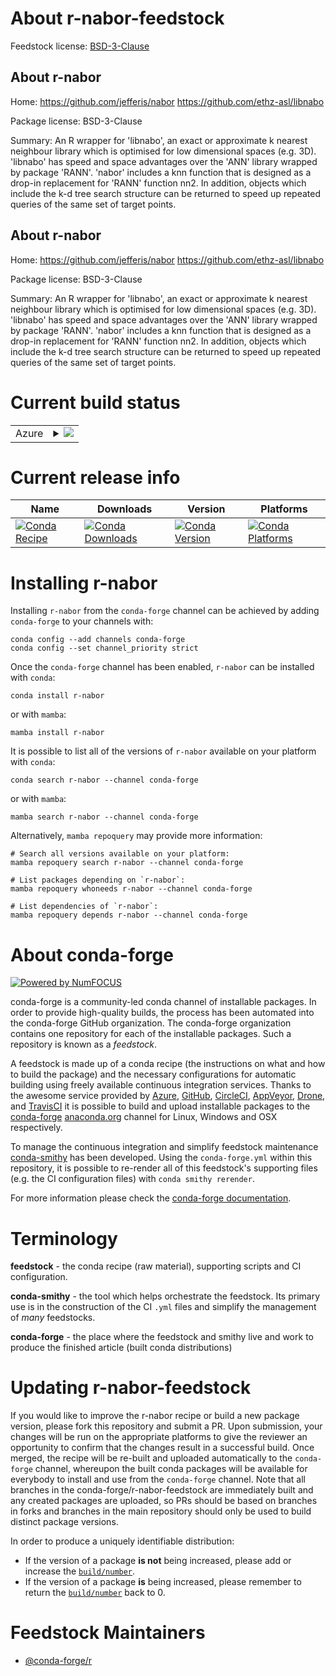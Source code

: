 About r-nabor-feedstock
=======================

Feedstock license: [BSD-3-Clause](https://github.com/conda-forge/r-nabor-feedstock/blob/main/LICENSE.txt)


About r-nabor
-------------

Home: https://github.com/jefferis/nabor https://github.com/ethz-asl/libnabo

Package license: BSD-3-Clause

Summary: An R wrapper for 'libnabo', an exact or approximate k nearest neighbour library which is optimised for low dimensional spaces (e.g. 3D). 'libnabo' has speed and space advantages over the 'ANN' library wrapped by package 'RANN'. 'nabor' includes a knn function that is designed as a drop-in replacement for 'RANN' function nn2. In addition, objects which include the k-d tree search structure can be returned to speed up repeated queries of the same set of target points.

About r-nabor
-------------

Home: https://github.com/jefferis/nabor https://github.com/ethz-asl/libnabo

Package license: BSD-3-Clause

Summary: An R wrapper for 'libnabo', an exact or approximate k nearest neighbour library which is optimised for low dimensional spaces (e.g. 3D). 'libnabo' has speed and space advantages over the 'ANN' library wrapped by package 'RANN'. 'nabor' includes a knn function that is designed as a drop-in replacement for 'RANN' function nn2. In addition, objects which include the k-d tree search structure can be returned to speed up repeated queries of the same set of target points.

Current build status
====================


<table>
    
  <tr>
    <td>Azure</td>
    <td>
      <details>
        <summary>
          <a href="https://dev.azure.com/conda-forge/feedstock-builds/_build/latest?definitionId=10318&branchName=main">
            <img src="https://dev.azure.com/conda-forge/feedstock-builds/_apis/build/status/r-nabor-feedstock?branchName=main">
          </a>
        </summary>
        <table>
          <thead><tr><th>Variant</th><th>Status</th></tr></thead>
          <tbody><tr>
              <td>linux_64_r_base4.3</td>
              <td>
                <a href="https://dev.azure.com/conda-forge/feedstock-builds/_build/latest?definitionId=10318&branchName=main">
                  <img src="https://dev.azure.com/conda-forge/feedstock-builds/_apis/build/status/r-nabor-feedstock?branchName=main&jobName=linux&configuration=linux%20linux_64_r_base4.3" alt="variant">
                </a>
              </td>
            </tr><tr>
              <td>linux_64_r_base4.4</td>
              <td>
                <a href="https://dev.azure.com/conda-forge/feedstock-builds/_build/latest?definitionId=10318&branchName=main">
                  <img src="https://dev.azure.com/conda-forge/feedstock-builds/_apis/build/status/r-nabor-feedstock?branchName=main&jobName=linux&configuration=linux%20linux_64_r_base4.4" alt="variant">
                </a>
              </td>
            </tr><tr>
              <td>osx_64_r_base4.3</td>
              <td>
                <a href="https://dev.azure.com/conda-forge/feedstock-builds/_build/latest?definitionId=10318&branchName=main">
                  <img src="https://dev.azure.com/conda-forge/feedstock-builds/_apis/build/status/r-nabor-feedstock?branchName=main&jobName=osx&configuration=osx%20osx_64_r_base4.3" alt="variant">
                </a>
              </td>
            </tr><tr>
              <td>osx_64_r_base4.4</td>
              <td>
                <a href="https://dev.azure.com/conda-forge/feedstock-builds/_build/latest?definitionId=10318&branchName=main">
                  <img src="https://dev.azure.com/conda-forge/feedstock-builds/_apis/build/status/r-nabor-feedstock?branchName=main&jobName=osx&configuration=osx%20osx_64_r_base4.4" alt="variant">
                </a>
              </td>
            </tr><tr>
              <td>win_64_r_base4.3</td>
              <td>
                <a href="https://dev.azure.com/conda-forge/feedstock-builds/_build/latest?definitionId=10318&branchName=main">
                  <img src="https://dev.azure.com/conda-forge/feedstock-builds/_apis/build/status/r-nabor-feedstock?branchName=main&jobName=win&configuration=win%20win_64_r_base4.3" alt="variant">
                </a>
              </td>
            </tr><tr>
              <td>win_64_r_base4.4</td>
              <td>
                <a href="https://dev.azure.com/conda-forge/feedstock-builds/_build/latest?definitionId=10318&branchName=main">
                  <img src="https://dev.azure.com/conda-forge/feedstock-builds/_apis/build/status/r-nabor-feedstock?branchName=main&jobName=win&configuration=win%20win_64_r_base4.4" alt="variant">
                </a>
              </td>
            </tr>
          </tbody>
        </table>
      </details>
    </td>
  </tr>
</table>

Current release info
====================

| Name | Downloads | Version | Platforms |
| --- | --- | --- | --- |
| [![Conda Recipe](https://img.shields.io/badge/recipe-r--nabor-green.svg)](https://anaconda.org/conda-forge/r-nabor) | [![Conda Downloads](https://img.shields.io/conda/dn/conda-forge/r-nabor.svg)](https://anaconda.org/conda-forge/r-nabor) | [![Conda Version](https://img.shields.io/conda/vn/conda-forge/r-nabor.svg)](https://anaconda.org/conda-forge/r-nabor) | [![Conda Platforms](https://img.shields.io/conda/pn/conda-forge/r-nabor.svg)](https://anaconda.org/conda-forge/r-nabor) |

Installing r-nabor
==================

Installing `r-nabor` from the `conda-forge` channel can be achieved by adding `conda-forge` to your channels with:

```
conda config --add channels conda-forge
conda config --set channel_priority strict
```

Once the `conda-forge` channel has been enabled, `r-nabor` can be installed with `conda`:

```
conda install r-nabor
```

or with `mamba`:

```
mamba install r-nabor
```

It is possible to list all of the versions of `r-nabor` available on your platform with `conda`:

```
conda search r-nabor --channel conda-forge
```

or with `mamba`:

```
mamba search r-nabor --channel conda-forge
```

Alternatively, `mamba repoquery` may provide more information:

```
# Search all versions available on your platform:
mamba repoquery search r-nabor --channel conda-forge

# List packages depending on `r-nabor`:
mamba repoquery whoneeds r-nabor --channel conda-forge

# List dependencies of `r-nabor`:
mamba repoquery depends r-nabor --channel conda-forge
```


About conda-forge
=================

[![Powered by
NumFOCUS](https://img.shields.io/badge/powered%20by-NumFOCUS-orange.svg?style=flat&colorA=E1523D&colorB=007D8A)](https://numfocus.org)

conda-forge is a community-led conda channel of installable packages.
In order to provide high-quality builds, the process has been automated into the
conda-forge GitHub organization. The conda-forge organization contains one repository
for each of the installable packages. Such a repository is known as a *feedstock*.

A feedstock is made up of a conda recipe (the instructions on what and how to build
the package) and the necessary configurations for automatic building using freely
available continuous integration services. Thanks to the awesome service provided by
[Azure](https://azure.microsoft.com/en-us/services/devops/), [GitHub](https://github.com/),
[CircleCI](https://circleci.com/), [AppVeyor](https://www.appveyor.com/),
[Drone](https://cloud.drone.io/welcome), and [TravisCI](https://travis-ci.com/)
it is possible to build and upload installable packages to the
[conda-forge](https://anaconda.org/conda-forge) [anaconda.org](https://anaconda.org/)
channel for Linux, Windows and OSX respectively.

To manage the continuous integration and simplify feedstock maintenance
[conda-smithy](https://github.com/conda-forge/conda-smithy) has been developed.
Using the ``conda-forge.yml`` within this repository, it is possible to re-render all of
this feedstock's supporting files (e.g. the CI configuration files) with ``conda smithy rerender``.

For more information please check the [conda-forge documentation](https://conda-forge.org/docs/).

Terminology
===========

**feedstock** - the conda recipe (raw material), supporting scripts and CI configuration.

**conda-smithy** - the tool which helps orchestrate the feedstock.
                   Its primary use is in the construction of the CI ``.yml`` files
                   and simplify the management of *many* feedstocks.

**conda-forge** - the place where the feedstock and smithy live and work to
                  produce the finished article (built conda distributions)


Updating r-nabor-feedstock
==========================

If you would like to improve the r-nabor recipe or build a new
package version, please fork this repository and submit a PR. Upon submission,
your changes will be run on the appropriate platforms to give the reviewer an
opportunity to confirm that the changes result in a successful build. Once
merged, the recipe will be re-built and uploaded automatically to the
`conda-forge` channel, whereupon the built conda packages will be available for
everybody to install and use from the `conda-forge` channel.
Note that all branches in the conda-forge/r-nabor-feedstock are
immediately built and any created packages are uploaded, so PRs should be based
on branches in forks and branches in the main repository should only be used to
build distinct package versions.

In order to produce a uniquely identifiable distribution:
 * If the version of a package **is not** being increased, please add or increase
   the [``build/number``](https://docs.conda.io/projects/conda-build/en/latest/resources/define-metadata.html#build-number-and-string).
 * If the version of a package **is** being increased, please remember to return
   the [``build/number``](https://docs.conda.io/projects/conda-build/en/latest/resources/define-metadata.html#build-number-and-string)
   back to 0.

Feedstock Maintainers
=====================

* [@conda-forge/r](https://github.com/conda-forge/r/)

